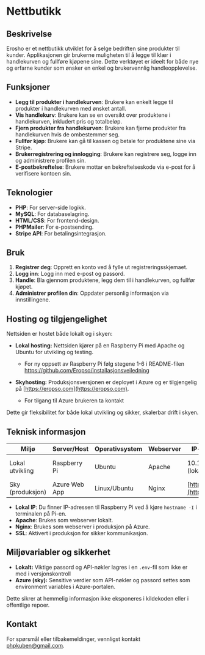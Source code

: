 # Nettbutikk


## Beskrivelse

Erosho er et nettbutikk utviklet for å selge bedriften sine produkter til kunder. Applikasjonen gir brukerne muligheten til å legge til klær i handlekurven og fullføre kjøpene sine. Dette verktøyet er ideelt for både nye og erfarne kunder som ønsker en enkel og brukervennlig handleopplevelse.

## Funksjoner

- **Legg til produkter i handlekurven**: Brukere kan enkelt legge til produkter i handlekurven med ønsket antall.
- **Vis handlekurv**: Brukere kan se en oversikt over produktene i handlekurven, inkludert pris og totalbeløp.
- **Fjern produkter fra handlekurven**: Brukere kan fjerne produkter fra handlekurven hvis de ombestemmer seg.
- **Fullfør kjøp**: Brukere kan gå til kassen og betale for produktene sine via Stripe.
- **Brukerregistrering og innlogging**: Brukere kan registrere seg, logge inn og administrere profilen sin.
- **E-postbekreftelse**: Brukere mottar en bekreftelseskode via e-post for å verifisere kontoen sin.

## Teknologier

- **PHP**: For server-side logikk.
- **MySQL**: For databaselagring.
- **HTML/CSS**: For frontend-design.
- **PHPMailer**: For e-postsending.
- **Stripe API**: For betalingsintegrasjon.


## Bruk

1. **Registrer deg**: Opprett en konto ved å fylle ut registreringsskjemaet.
2. **Logg inn**: Logg inn med e-post og passord.
3. **Handle**: Bla gjennom produktene, legg dem til i handlekurven, og fullfør kjøpet.
4. **Administrer profilen din**: Oppdater personlig informasjon via innstillingene.



## Hosting og tilgjengelighet

Nettsiden er hostet både lokalt og i skyen:

- **Lokal hosting:** Nettsiden kjører på en Raspberry Pi med Apache og Ubuntu for utvikling og testing.
    - For ny oppsett av Raspberry Pi følg stegene 1-6 i README-filen https://github.com/Eropso/installasjonsveiledning


- **Skyhosting:** Produksjonsversjonen er deployet i Azure og er tilgjengelig på [https://eropso.com](https://eropso.com).
    - For tilgang til Azure brukeren ta kontakt

Dette gir fleksibilitet for både lokal utvikling og sikker, skalerbar drift i skyen.

## Teknisk informasjon

| Miljø           | Server/Host         | Operativsystem | Webserver | IP-adresse / URL         | Annet         |
|-----------------|--------------------|----------------|-----------|--------------------------|---------------|
| Lokal utvikling | Raspberry Pi        | Ubuntu         | Apache    | 10.100.10.134 (lokal IP) | Tilgang via LAN |
| Sky (produksjon)| Azure Web App      | Linux/Ubuntu   | Nginx     | [https://eropso.com](https://eropso.com) | SSL aktivert   |

- **Lokal IP**: Du finner IP-adressen til Raspberry Pi ved å kjøre `hostname -I` i terminalen på Pi-en.
- **Apache**: Brukes som webserver lokalt.
- **Nginx**: Brukes som webserver i produksjon på Azure.
- **SSL**: Aktivert i produksjon for sikker kommunikasjon.


## Miljøvariabler og sikkerhet

- **Lokalt:** Viktige passord og API-nøkler lagres i en `.env`-fil som ikke er med i versjonskontroll
- **Azure (sky):** Sensitive verdier som API-nøkler og passord settes som environment variables i Azure-portalen.

Dette sikrer at hemmelig informasjon ikke eksponeres i kildekoden eller i offentlige repoer.


## Kontakt

For spørsmål eller tilbakemeldinger, vennligst kontakt phpkuben@gmail.com.
